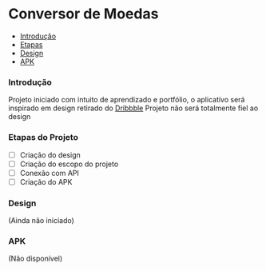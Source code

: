 # Conversor de Moedas

* [Introdução](#Introdução)
* [Etapas](#Etapas-do-Projeto)
* [Design](#Design)
* [APK](#APK)

### Introdução 

Projeto iniciado com intuito de aprendizado e portfólio, o aplicativo será inspirado em design
retirado do [Dribbble](https://dribbble.com/shots/15301754-Currency-Exchange-Mobile-App-Exploration)
Projeto não será totalmente fiel ao design

### Etapas do Projeto

- [ ] Criação do design
- [ ] Criação do escopo do projeto
- [ ] Conexão com API
- [ ] Criação do APK

### Design
(Ainda não iniciado)


### APK
(Não disponível)